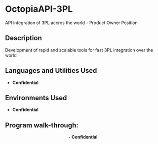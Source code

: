 # OctopiaAPI-3PL
API integration of 3PL accros the world - Product Owner Position


<h2>Description</h2>
Development of rapid and scalable tools for fast 3PL integration over the world
<br />


<h2>Languages and Utilities Used</h2>

- <b>Confidential</b> 

<h2>Environments Used </h2>

- <b>Confidential</b> 

<h2>Program walk-through:</h2>

<p align="center">
- <b>Confidential</b> 
</p>

<!--
 ```diff
- text in red
+ text in green
! text in orange
# text in gray
@@ text in purple (and bold)@@
```
--!>
